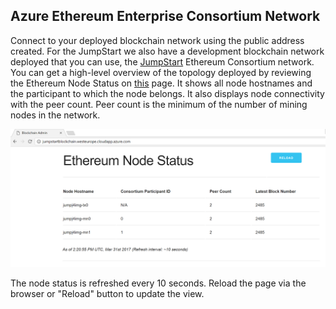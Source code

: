 ## Azure Ethereum Enterprise Consortium Network

Connect to your deployed blockchain network using the public address created. For the JumpStart we also have a development blockchain network deployed that you can use, the [JumpStart](http://jumpstartblockchain.westeurope.cloudapp.azure.com/) Ethereum Consortium network. You can get a high-level overview of the topology deployed by reviewing the Ethereum Node Status on [this](http://jumpstartblockchain.westeurope.cloudapp.azure.com/) page. It shows all node hostnames and the participant to which the node belongs. It also displays node connectivity with the peer count. Peer count is the minimum of the number of mining nodes in the network.

![](../Images/Admin%20page.png)

The node status is refreshed every 10 seconds. Reload the page via the browser or "Reload" button to update the view.
